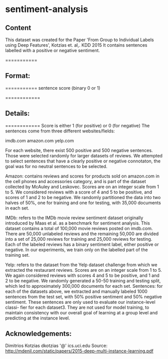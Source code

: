 # sentiment-analysis

## Content
This dataset was created for the Paper 'From Group to Individual Labels using Deep Features', Kotzias et. al,. KDD 2015
It contains sentences labelled with a positive or negative sentiment.

===========
## Format:
===========
sentence score (binary 0 or 1)

============
## Details:
============
Score is either 1 (for positive) or 0 (for negative)
The sentences come from three different websites/fields:

imdb.com
amazon.com
yelp.com

For each website, there exist 500 positive and 500 negative sentences. Those were selected randomly for larger datasets of reviews.
We attempted to select sentences that have a clearly positive or negative connotaton, the goal was for no neutral sentences to be selected.

Amazon: contains reviews and scores for products sold on amazon.com in the cell phones and accessories category,
and is part of the dataset collected by McAuley and Leskovec. Scores are on an integer scale from 1 to 5. We considered reviews with a score of 4 and 5 to be positive, and scores of 1 and 2 to be negative. We randomly partitioned the data into two halves of 50%, one for training and one for testing, with 35,000 documents in each set.

IMDb: refers to the IMDb movie review sentiment dataset originally introduced by Maas et al. as a benchmark for
sentiment analysis. This dataset contains a total of 100,000 movie reviews posted on imdb.com. There are 50,000 unlabeled
reviews and the remaining 50,000 are divided into a set of 25,000 reviews for training and 25,000 reviews for
testing. Each of the labeled reviews has a binary sentiment label, either positive or negative. In our experiments, we
train only on the labelled part of the training set.

Yelp: refers to the dataset from the Yelp dataset challenge from which we extracted the restaurant reviews. Scores
are on an integer scale from 1 to 5. We again considered reviews with scores 4 and 5 to be positive, and 1 and 2 to
be negative. We randomly generated a 50-50 training and testing split, which led to approximately 300,000 documents
for each set. Sentences: for each of the datasets above, we extracted and manually labeled 1000 sentences from the test set, with 50% positive sentiment and 50% negative sentiment. These sentences are only used to evaluate our instance-level classi-
fier for each dataset3. They are not used for model training, to maintain consistency with our overall goal of learning at
a group level and predicting at the instance level.

## Acknowledgements:
Dimitrios Kotzias dkotzias '@' ics.uci.edu
Source: http://mdenil.com/static/papers/2015-deep-multi-instance-learning.pdf
